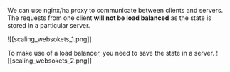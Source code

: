 We can use nginx/ha proxy to communicate between clients and servers.
The requests from one client **will not be load balanced** as the state is stored in a particular server.

![[scaling_websokets_1.png]]

To make use of a load balancer, you need to save the state in a server.
![[scaling_websokets_2.png]]